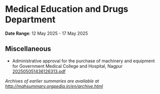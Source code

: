 # Medical Education and Drugs Department

**Date Range**: 12 May 2025 - 17 May 2025


## Miscellaneous
- Administrative approval for the purchase of machinery and equipment for Government Medical College and Hospital, Nagpur\
  [202505051436126313.pdf](https://gr.maharashtra.gov.in/Site/Upload/Government%20Resolutions/English/202505051436126313.pdf)


*Archives of earlier summaries are available at http://mahsummary.orgpedia.in/en/archive.html*